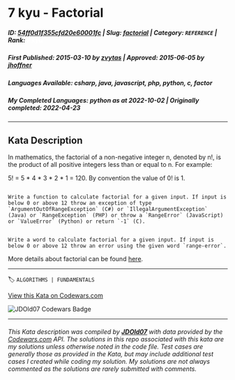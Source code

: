 # 7 kyu - Factorial

##### **ID**: [54ff0d1f355cfd20e60001fc](https://www.codewars.com/kata/54ff0d1f355cfd20e60001fc) | **Slug**: [factorial](https://www.codewars.com/kata/54ff0d1f355cfd20e60001fc) | **Category**: `REFERENCE` | **Rank**: <span style="color:white">7 kyu</span>

##### **First Published**: 2015-03-10 ***by*** [zvytas](https://www.codewars.com/users/zvytas) | **Approved**: 2015-06-05 ***by*** [jhoffner](https://www.codewars.com/users/jhoffner)

##### **Languages Available**: csharp, java, javascript, php, python, c, factor

##### **My Completed Languages**: python ***as at*** 2022-10-02 | **Originally completed**: 2022-04-23

---

## Kata Description


In mathematics, the factorial of a non-negative integer n, denoted by n!, is the product of all positive integers less than or equal to n. For example:

5! = 5 \* 4 \* 3 \* 2 \* 1 = 120. By convention the value of 0! is 1.



~~~if-not:factor

Write a function to calculate factorial for a given input. If input is below 0 or above 12 throw an exception of type `ArgumentOutOfRangeException` (C#) or `IllegalArgumentException` (Java) or `RangeException` (PHP) or throw a `RangeError` (JavaScript) or `ValueError` (Python) or return `-1` (C).

~~~



~~~if:factor

Write a word to calculate factorial for a given input. If input is below 0 or above 12 throw an error using the given word `range-error`.

~~~



More details about factorial can be found [here](https://www.wikiwand.com/en/Factorial).

---


🏷 `ALGORITHMS | FUNDAMENTALS`


[View this Kata on Codewars.com](https://www.codewars.com/kata/54ff0d1f355cfd20e60001fc)

![](https://www.codewars.com/users/jdold07/badges/large "JDOld07 Codewars Badge")

---

###### *This Kata description was compiled by [**JDOld07**](https://tpstech.dev) with data provided by the [Codewars.com](https://www.codewars.com) API.  The solutions in this repo associated with this kata are my solutions unless otherwise noted in the code file.  Test cases are generally those as provided in the Kata, but may include additional test cases I created while coding my solution.  My solutions are not always commented as the solutions are rarely submitted with comments.*
